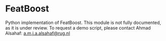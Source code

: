 # FeatBoost
Python implementation of FeatBoost. This module is not fully documented, as it is under review. 
To request a demo script, please contact Ahmad Alsahaf: a.m.j.a.alsahaf@rug.nl
